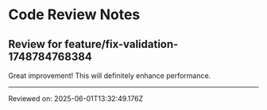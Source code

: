 # Code Review Notes

## Review for feature/fix-validation-1748784768384

Great improvement! This will definitely enhance performance.

---
Reviewed on: 2025-06-01T13:32:49.176Z
